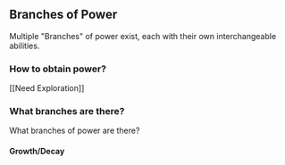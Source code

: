 ## Branches of Power
Multiple "Branches" of power exist, each with their own interchangeable abilities. 

### How to obtain power?
[[Need Exploration]]

### What branches are there?
What branches of power are there?
#### Growth/Decay
	


#### 